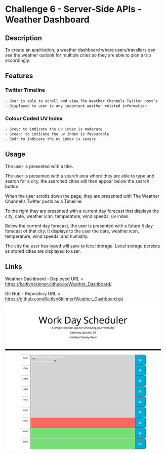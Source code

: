 # Challenge 6 - Server-Side APIs - Weather Dashboard

## Description
To create an application, a weather dashboard where users/travellers can see the weather outlook for multiple cities so they are able to plan a trip accordingly.

## Features

### Twitter Timeline ###
    - User is able to scroll and view The Weather Channels Twitter post's
    - Displayed to user is any important weather related information

### Colour Coded UV Index ###
    - Grey: to indicate the uv index is moderate
    - Green: to indicate the uv index is favourable
    - Red: to indicate the uv index is severe

## Usage

The user is presented with a title.

The user is presented with a search area where they are able to type and search for a city, the searched cities will then appear below the search button.

When the user scrolls down the page, they are presented with The Weather Channel's Twitter posts as a Timeline.

To the right they are presented with a current day forecast that displays the city, date, weather icon, temperature, wind speeds, uv index.

Below the current day forecast, the user is presented with a future 5 day forecast of that city. It displays to the user the date, weather icon, temperature, wind speeds, and humidity.

The city the user has typed will save to local storage. Local storage persists as stored cities are displayed to user.

## Links

Weather Dashboard - Deployed URL = https://kaitlynskinner.github.io/Weather_Dashboard/

Git Hub - Repository URL = https://github.com/KaitlynSkinner/Weather_Dashboard.git

![Deployed Application](https://github.com/KaitlynSkinner/Challenge-5/blob/2777c4776fcf7bf8d8b291a70145261d1d72da5c/assets/images/Workday-Scheduler-Mockup.png?raw=true)


